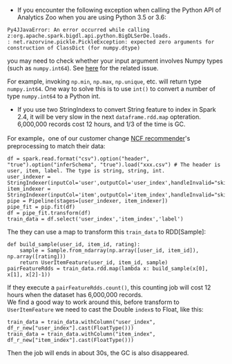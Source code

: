 * If you encounter the following exception when calling the Python API of Analytics Zoo when you are using Python 3.5 or 3.6:
```
Py4JJavaError: An error occurred while calling z:org.apache.spark.bigdl.api.python.BigDLSerDe.loads.
: net.razorvine.pickle.PickleException: expected zero arguments for construction of ClassDict (for numpy.dtype)
```
you may need to check whether your input argument involves Numpy types (such as `numpy.int64`). See [here](https://issues.apache.org/jira/browse/SPARK-12157) for the related issue.

For example, invoking `np.min`, `np.max`, `np.unique`, etc. will return type `numpy.int64`. One way to solve this is to use `int()` to convert a number of type `numpy.int64` to a Python int.

* If you use two StringIndexs to convert String feature to index in Spark 2.4, it will be very slow in the next `dataframe.rdd.map` opteration. 6,000,000 records cost 12 hours, and 1/3 of the time is GC.  

For example，one of our customer change [NCF recommender](https://github.com/intel-analytics/analytics-zoo/tree/master/apps/recommendation-ncf)'s preprocessing to match their data:
```
df = spark.read.format("csv").option("header", "true").option("inferSchema", "true").load("xxx.csv") # The header is user, item, label. The type is string, string, int.
user_indexer = StringIndexer(inputCol='user',outputCol='user_index',handleInvalid="skip")
item_indexer = StringIndexer(inputCol='item',outputCol='item_index',handleInvalid="skip")
pipe = Pipeline(stages=[user_indexer, item_indexer])
pipe_fit = pip.fit(df)
df = pipe_fit.transform(df)
train_data = df.select('user_index','item_index','label')
```
The they can use a map to transform this `train_data` to RDD[Sample]:
```
def build_sample(user_id, item_id, rating):
    sample = Sample.from_ndarray(np.array([user_id, item_id]), np.array([rating]))
    return UserItemFeature(user_id, item_id, sample)
pairFeatureRdds = train_data.rdd.map(lambda x: build_sample(x[0], x[1], x[2]-1))
```
If they execute a `pairFeatureRdds.count()`, this counting job will cost 12 hours when the dataset has 6,000,000 records.  
We find a good way to work around this, before transform to `UserItemFeature` we need to cast the Double `index`s to Float, like this:
```
train_data = train_data.withColumn("user_index", df_r_new["user_index"].cast(FloatType()))
train_data = train_data.withColumn("item_index", df_r_new["item_index"].cast(FloatType()))
```
Then the job will ends in about 30s, the GC is also disappeared.
